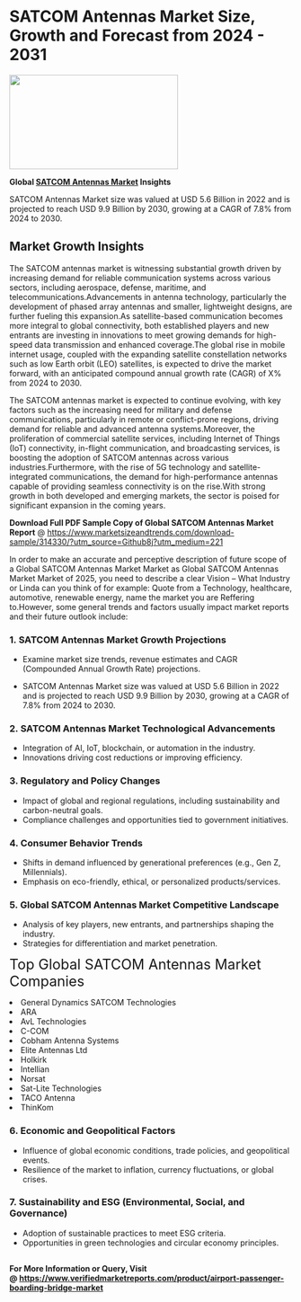 <H1>SATCOM Antennas Market Size, Growth and Forecast from 2024 - 2031</H1><img class="aligncenter size-medium wp-image-584254" src="https://thirdeyenews.in/wp-content/uploads/2024/09/Global-Market-Research-300x168.jpeg" alt="" width="300" height="168" /><p><strong>Global&nbsp;<a href="https://www.marketsizeandtrends.com/download-sample/314330/?utm_source=Github8j?utm_medium=221">SATCOM Antennas Market</a> Insights</strong></p><p>SATCOM Antennas Market size was valued at USD 5.6 Billion in 2022 and is projected to reach USD 9.9 Billion by 2030, growing at a CAGR of 7.8% from 2024 to 2030.</p><p><h2>Market Growth Insights</h2> <p>The SATCOM antennas market is witnessing substantial growth driven by increasing demand for reliable communication systems across various sectors, including aerospace, defense, maritime, and telecommunications.Advancements in antenna technology, particularly the development of phased array antennas and smaller, lightweight designs, are further fueling this expansion.As satellite-based communication becomes more integral to global connectivity, both established players and new entrants are investing in innovations to meet growing demands for high-speed data transmission and enhanced coverage.The global rise in mobile internet usage, coupled with the expanding satellite constellation networks such as low Earth orbit (LEO) satellites, is expected to drive the market forward, with an anticipated compound annual growth rate (CAGR) of X% from 2024 to 2030.</p> <p>The SATCOM antennas market is expected to continue evolving, with key factors such as the increasing need for military and defense communications, particularly in remote or conflict-prone regions, driving demand for reliable and advanced antenna systems.Moreover, the proliferation of commercial satellite services, including Internet of Things (IoT) connectivity, in-flight communication, and broadcasting services, is boosting the adoption of SATCOM antennas across various industries.Furthermore, with the rise of 5G technology and satellite-integrated communications, the demand for high-performance antennas capable of providing seamless connectivity is on the rise.With strong growth in both developed and emerging markets, the sector is poised for significant expansion in the coming years.<p><span class=""><strong>Download Full PDF Sample Copy of Global SATCOM Antennas Market Report</strong> @ <a href="https://www.marketsizeandtrends.com/download-sample/314330/?utm_source=Github8j?utm_medium=221" target="_blank">https://www.marketsizeandtrends.com/download-sample/314330/?utm_source=Github8j?utm_medium=221</a></span></p><p>In order to make an accurate and perceptive description of future scope of a Global&nbsp;SATCOM Antennas Market Market as Global&nbsp;SATCOM Antennas Market Market of 2025, you need to describe a clear Vision &ndash; What Industry or Linda can you think of for example: Quote from a Technology, healthcare, automotive, renewable energy, name the market you are Reffering to.However, some general trends and factors usually impact market reports and their future outlook include:</p><h3>1.&nbsp;<strong>SATCOM Antennas Market Growth Projections</strong></h3><ul><li>Examine market size trends, revenue estimates and CAGR (Compounded Annual Growth Rate) projections.</li><li><p>SATCOM Antennas Market size was valued at USD 5.6 Billion in 2022 and is projected to reach USD 9.9 Billion by 2030, growing at a CAGR of 7.8% from 2024 to 2030.</p></li></ul><h3>2.&nbsp;<strong>SATCOM Antennas Market Technological Advancements</strong></h3><ul><li>Integration of AI, IoT, blockchain, or automation in the industry.</li><li>Innovations driving cost reductions or improving efficiency.</li></ul><h3>3.&nbsp;<strong>Regulatory and Policy Changes</strong></h3><ul><li>Impact of global and regional regulations, including sustainability and carbon-neutral goals.</li><li>Compliance challenges and opportunities tied to government initiatives.</li></ul><h3>4.&nbsp;<strong>Consumer Behavior Trends</strong></h3><ul><li>Shifts in demand influenced by generational preferences (e.g., Gen Z, Millennials).</li><li>Emphasis on eco-friendly, ethical, or personalized products/services.</li></ul><h3>5.&nbsp;<strong>Global SATCOM Antennas Market Competitive Landscape</strong></h3><ul><li>Analysis of key players, new entrants, and partnerships shaping the industry.</li><li>Strategies for differentiation and market penetration.</li></ul><p data-pm-slice="1 1 []"><span style="color: inherit; font-family: inherit; font-size: 25px;">Top Global SATCOM Antennas Market Companies</span></p><div class="" data-test-id=""><p><li>General Dynamics SATCOM Technologies</li><li> ARA</li><li> AvL Technologies</li><li> C-COM</li><li> Cobham Antenna Systems</li><li> Elite Antennas Ltd</li><li> Holkirk</li><li> Intellian</li><li> Norsat</li><li> Sat-Lite Technologies</li><li> TACO Antenna</li><li> ThinKom</li></p></div><h3>6.&nbsp;<strong>Economic and Geopolitical Factors</strong></h3><ul><li>Influence of global economic conditions, trade policies, and geopolitical events.</li><li>Resilience of the market to inflation, currency fluctuations, or global crises.</li></ul><h3>7.&nbsp;<strong>Sustainability and ESG (Environmental, Social, and Governance)</strong></h3><ul><li>Adoption of sustainable practices to meet ESG criteria.</li><li>Opportunities in green technologies and circular economy principles.</li></ul><h2><strong style="font-size: 14px;">For More Information or Query, Visit @&nbsp;</strong><a style="background-color: #ffffff; font-size: 14px;" href="https://www.marketsizeandtrends.com/report/satcom-antennas-market/" target="_blank">https://www.verifiedmarketreports.com/product/airport-passenger-boarding-bridge-market</a></h2>